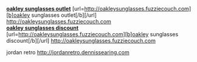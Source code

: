 <a href="http://oakleysunglasses.fuzziecouch.com" title="oakley sunglasses outlet"><strong>oakley sunglasses outlet</strong></a>   [url=http://oakleysunglasses.fuzziecouch.com][b]oakley sunglasses outlet[/b][/url]   http://oakleysunglasses.fuzziecouch.com    
 <a href="http://oakleysunglasses.fuzziecouch.com" title="oakley sunglasses discount"><strong>oakley sunglasses discount</strong></a>   [url=http://oakleysunglasses.fuzziecouch.com][b]oakley sunglasses discount[/b][/url]   http://oakleysunglasses.fuzziecouch.com    

jordan retro http://jordanretro.dennissearing.com